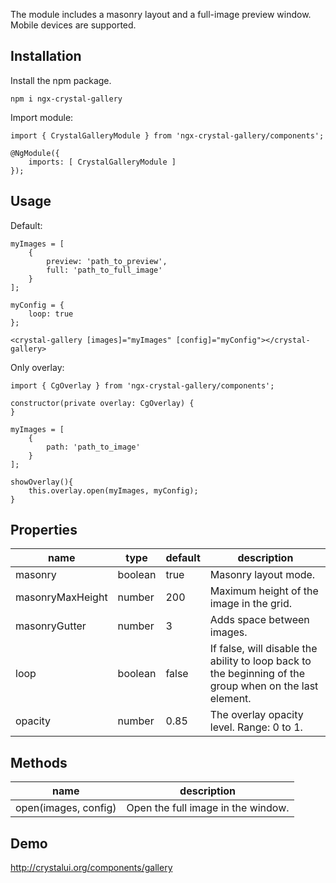 The module includes a masonry layout and a full-image preview window. Mobile devices are supported.

## Installation

Install the npm package.

    npm i ngx-crystal-gallery
        
Import module:

	import { CrystalGalleryModule } from 'ngx-crystal-gallery/components';

	@NgModule({
	    imports: [ CrystalGalleryModule ]
	});

## Usage
Default:

	myImages = [
		{
			preview: 'path_to_preview', 
			full: 'path_to_full_image' 
		}
	];

	myConfig = {
		loop: true
	};

	<crystal-gallery [images]="myImages" [config]="myConfig"></crystal-gallery>

Only overlay:

	import { CgOverlay } from 'ngx-crystal-gallery/components';

	constructor(private overlay: CgOverlay) {
	}

	myImages = [
		{
			path: 'path_to_image' 
		}
	];

	showOverlay(){
		this.overlay.open(myImages, myConfig);
	}

## Properties

| name             | type           | default            | description                                                                                            |
|------------------|----------------|--------------------|--------------------------------------------------------------------------------------------------------|
| masonry          | boolean        | true               | Masonry layout mode.                                                                                   |
| masonryMaxHeight | number         | 200                | Maximum height of the image in the grid.                                                               |
| masonryGutter    | number         | 3                  | Adds space between images.                                                                             |
| loop             | boolean        | false              | If false, will disable the ability to loop back to the beginning of the group when on the last element.|
| opacity          | number         | 0.85               | The overlay opacity level. Range: 0 to 1.                                                              |

## Methods

| name                 | description                              |
|----------------------|------------------------------------------|
| open(images, config) | Open the full image in the window.       |

## Demo
http://crystalui.org/components/gallery
